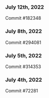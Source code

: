 ### July 12th, 2022

Commit #182348

### July 8th, 2022

Commit #294081

### July 5th, 2022

Commit #314353


### July 4th, 2022

Commit #72281

